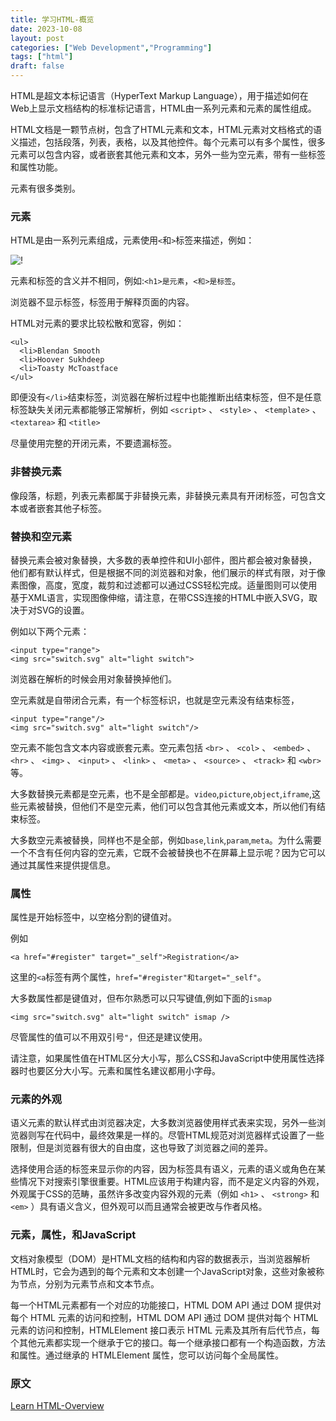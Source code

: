 ```yaml
---
title: 学习HTML-概览
date: 2023-10-08
layout: post
categories: ["Web Development","Programming"]
tags: ["html"]
draft: false
---
```


HTML是超文本标记语言（HyperText Markup Language），用于描述如何在Web上显示文档结构的标准标记语言，HTML由一系列元素和元素的属性组成。

HTML文档是一颗节点树，包含了HTML元素和文本，HTML元素对文档格式的语义描述，包括段落，列表，表格，以及其他控件。每个元素可以有多个属性，很多元素可以包含内容，或者嵌套其他元素和文本，另外一些为空元素，带有一些标签和属性功能。

元素有很多类别。

### 元素

HTML是由一系列元素组成，元素使用`<`和`>`标签来描述，例如：

![!](https://web-dev.imgix.net/image/kheDArv5csY6rvQUJDbWRscckLr1/oyFzeg8ttK57XMGuVNvG.png?auto=format&w=845)

元素和标签的含义并不相同，例如:`<h1>是元素`，`<和>是标签`。

浏览器不显示标签，标签用于解释页面的内容。

HTML对元素的要求比较松散和宽容，例如：

```
<ul>
  <li>Blendan Smooth
  <li>Hoover Sukhdeep
  <li>Toasty McToastface
</ul>

```
即便没有`</li>`结束标签，浏览器在解析过程中也能推断出结束标签，但不是任意标签缺失关闭元素都能够正常解析，例如 `<script>` 、 `<style>` 、 `<template>` 、 `<textarea>` 和 `<title>`

尽量使用完整的开闭元素，不要遗漏标签。

### 非替换元素

像段落，标题，列表元素都属于非替换元素，非替换元素具有开闭标签，可包含文本或者嵌套其他子标签。

### 替换和空元素

替换元素会被对象替换，大多数的表单控件和UI小部件，图片都会被对象替换，他们都有默认样式，但是根据不同的浏览器和对象，他们展示的样式有限，对于像素图像，高度，宽度，裁剪和过滤都可以通过CSS轻松完成。适量图则可以使用基于XML语言，实现图像伸缩，请注意，在带CSS连接的HTML中嵌入SVG，取决于对SVG的设置。

例如以下两个元素：

```
<input type="range">
<img src="switch.svg" alt="light switch">

```
浏览器在解析的时候会用对象替换掉他们。

空元素就是自带闭合元素，有一个标签标识，也就是空元素没有结束标签，

```
<input type="range"/>
<img src="switch.svg" alt="light switch"/>

```

空元素不能包含文本内容或嵌套元素。空元素包括 `<br>` 、 `<col>` 、 `<embed>` 、 `<hr>` 、 `<img>` 、 `<input>` 、 `<link>` 、 `<meta>` 、 `<source>` 、 `<track>` 和 `<wbr>` 等。

大多数替换元素都是空元素，也不是全部都是。`video`,`picture`,`object`,`iframe`,这些元素被替换，但他们不是空元素，他们可以包含其他元素或文本，所以他们有结束标签。

大多数空元素被替换，同样也不是全部，例如`base`,`link`,`param`,`meta`。为什么需要一个不含有任何内容的空元素，它既不会被替换也不在屏幕上显示呢？因为它可以通过其属性来提供提信息。

### 属性

属性是开始标签中，以空格分割的键值对。

例如
```
<a href="#register" target="_self">Registration</a>
```
这里的`<a`标签有两个属性，`href="#register"和target="_self"`。

大多数属性都是键值对，但布尔熟悉可以只写键值,例如下面的`ismap`

```
<img src="switch.svg" alt="light switch" ismap />
```
尽管属性的值可以不用双引号`"`，但还是建议使用。

请注意，如果属性值在HTML区分大小写，那么CSS和JavaScript中使用属性选择器时也要区分大小写。元素和属性名建议都用小字母。

### 元素的外观

语义元素的默认样式由浏览器决定，大多数浏览器使用样式表来实现，另外一些浏览器则写在代码中，最终效果是一样的。尽管HTML规范对浏览器样式设置了一些限制，但是浏览器有很大的自由度，这也导致了浏览器之间的差异。

选择使用合适的标签来显示你的内容，因为标签具有语义，元素的语义或角色在某些情况下对搜索引擎很重要。HTML应该用于构建内容，而不是定义内容的外观，外观属于CSS的范畴，虽然许多改变内容外观的元素（例如 `<h1>` 、 `<strong>` 和 `<em>` ）具有语义含义，但外观可以而且通常会被更改与作者风格。

### 元素，属性，和JavaScript

文档对象模型（DOM）是HTML文档的结构和内容的数据表示，当浏览器解析HTML时，它会为遇到的每个元素和文本创建一个JavaScript对象，这些对象被称为节点，分别为元素节点和文本节点。

每一个HTML元素都有一个对应的功能接口，HTML DOM API 通过 DOM 提供对每个 HTML 元素的访问和控制，HTML DOM API 通过 DOM 提供对每个 HTML 元素的访问和控制，HTMLElement 接口表示 HTML 元素及其所有后代节点，每个其他元素都实现一个继承于它的接口。每一个继承接口都有一个构造函数，方法和属性。通过继承的 HTMLElement 属性，您可以访问每个全局属性。

### 原文

[Learn HTML-Overview](https://web.dev/learn/html/overview/)
